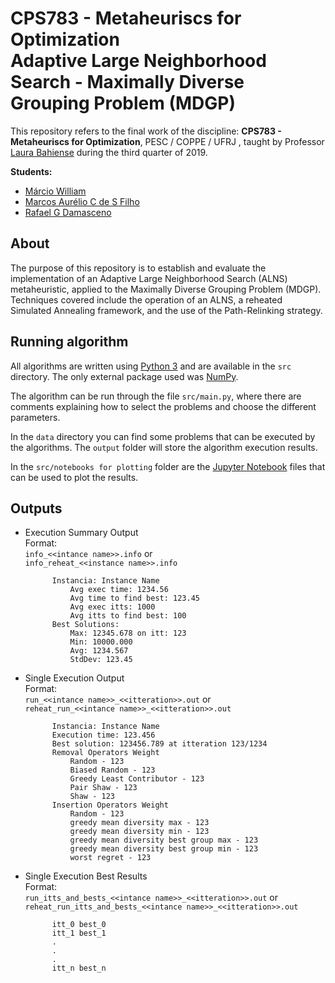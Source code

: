 #  CPS783 - Metaheuriscs for Optimization<br/> Adaptive Large Neighborhood Search - Maximally Diverse Grouping Problem (MDGP)

This repository refers to the final work of the discipline: **CPS783 - Metaheuriscs for Optimization**, PESC / COPPE / UFRJ , taught by Professor [Laura Bahiense](https://www.cos.ufrj.br/index.php/pt-BR/telefones-do-pesc/details/3/2566) during the third quarter of 2019.


**Students:**

* [Márcio William](https://github.com/suwilliam-nit)
* [Marcos Aurélio C de S Filho](https://github.com/Maasouza)
* [Rafael G Damasceno](https://github.com/DamascenoRafael)


## About

The purpose of this repository is to establish and evaluate the implementation of an Adaptive Large Neighborhood Search (ALNS) metaheuristic, applied to the Maximally Diverse Grouping Problem (MDGP). Techniques covered include the operation of an ALNS, a reheated Simulated Annealing framework, and the use of the Path-Relinking strategy.


## Running algorithm

All algorithms are written using [Python 3](https://www.python.org/) and are available in the `src` directory. The only external package used was [NumPy](https://numpy.org/).

The algorithm can be run through the file `src/main.py`, where there are comments explaining how to select the problems and choose the different parameters.

In the `data` directory you can find some problems that can be executed by the algorithms. The `output` folder will store the algorithm execution results.

In the `src/notebooks for plotting` folder are the [Jupyter Notebook](https://jupyter.org/) files that can be used to plot the results.

## Outputs

- Execution Summary Output  
Format:  
`info_<<intance name>>.info` or  
`info_reheat_<<instance name>>.info`
            
            Instancia: Instance Name
                Avg exec time: 1234.56 
                Avg time to find best: 123.45
                Avg exec itts: 1000
                Avg itts to find best: 100
            Best Solutions:
                Max: 12345.678 on itt: 123
                Min: 10000.000
                Avg: 1234.567
                StdDev: 123.45

- Single Execution Output  
Format:  
`run_<<intance name>>_<<itteration>>.out` or  
`reheat_run_<<intance name>>_<<itteration>>.out`

            Instancia: Instance Name
            Execution time: 123.456
            Best solution: 123456.789 at itteration 123/1234
            Removal Operators Weight
                Random - 123
                Biased Random - 123
                Greedy Least Contributor - 123
                Pair Shaw - 123
                Shaw - 123
            Insertion Operators Weight
                Random - 123
                greedy mean diversity max - 123
                greedy mean diversity min - 123
                greedy mean diversity best group max - 123 
                greedy mean diversity best group min - 123
                worst regret - 123 

- Single Execution Best Results  
Format:  
`run_itts_and_bests_<<intance name>>_<<itteration>>.out` or  
`reheat_run_itts_and_bests_<<intance name>>_<<itteration>>.out`

            itt_0 best_0
            itt_1 best_1
            .
            .
            .
            itt_n best_n

